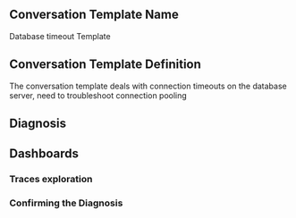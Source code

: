 ## Conversation Template Name
Database timeout Template

## Conversation Template Definition
The conversation template deals with connection timeouts on the database server, need to troubleshoot connection pooling

## Diagnosis

## Dashboards

### Traces exploration

### Confirming the Diagnosis
